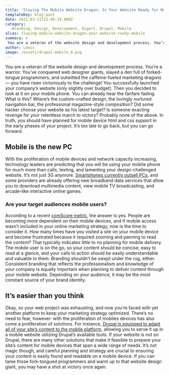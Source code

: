 ```yaml
---
title: 'Slaying The Mobile Website Dragon: Is Your Website Ready for Mobile?'
templateKey: blog-post
date: 2011-03-11T22:49:19.000Z
category: 
  -Branding, Design, Development, Digett, Drupal, Mobile
alias: slaying-mobile-website-dragon-your-website-ready-mobile
summary: > 
 You are a veteran of the website design and development process. You’re a warrior. You’ve conquered web designer giants, slayed a den full of forked-tongue programmers, and outwitted the caffeine-fueled marketing dragons — you have risen victoriously to the challenge! You successfully launched your company’s website (only slightly over budget). Then you decided to look at it on your mobile phone. You can already hear the fanfare fading.
author: Lewis
image: /assets/drupal-mobile_0.png
---
```


You are a veteran of the website design and development process. You’re a warrior. You’ve conquered web designer giants, slayed a den full of forked-tongue programmers, and outwitted the caffeine-fueled marketing dragons — you have risen victoriously to the challenge! You successfully launched your company’s website (only slightly over budget). Then you decided to look at it on your mobile phone. You can already hear the fanfare fading. What is this? Where’s the custom-crafted design, the lovingly nurtured navigation bar, the professional magazine-style composition? Did some hacker choose your website as his latest target? Is someone exacting revenge for your relentless march to victory? Probably none of the above. In truth, you should have planned for mobile device html and css support in the early phases of your project. It’s too late to go back, but you can go forward.

Mobile is the new PC
--------------------

With the proliferation of mobile devices and network capacity increasing, technology leaders are predicting that you will be using your mobile phone for much more than calls, texting, and lamenting your design-challenged website. It’s not just 3G anymore. [Smartphones currently outsell PCs](http://www.idc.com/about/viewpressrelease.jsp?containerId=prUS22689111&sectionId=null&elementId=null&pageType=SYNOPSIS), and some providers are already offering new broadband data services that allow you to download multimedia content, view mobile TV broadcasting, and arcade-like interactive online games.

### Are your target audiences mobile users?

According to a recent [comScore metric](http://googlemobileads.blogspot.com/), the answer is yes. People are becoming more dependent on their mobile devices, and if mobile access wasn’t included in your online marketing strategy, now is the time to consider it. How many times have you visited a site on your mobile device and become frustrated because it required zooming and panning to read the content? That typically indicates little to no planning for mobile delivery. The mobile user is on the go, so your content should be concise, easy to read at a glance, and your calls to action should be easily understandable and valuable to them. Branding shouldn’t be swept under the rug, either. Consistent branding that reflects the professionalism and knowledge of your company is equally important when planning to deliver content through your mobile website. Depending on your audience, it may be the most constant source of your brand identity.

It’s easier than you think
--------------------------

Okay, so your web project was exhausting, and now you’re faced with yet another platform to keep your marketing strategy optimized. There’s no need to fear, however: with the proliferation of mobiles devices has also come a proliferation of solutions. For instance, [Drupal is equipped to adapt all of your site’s content to the mobile platform](/insights/mobilize-your-drupal-site-mobile-tools), allowing you to serve it up in a mobile website utilizing Drupal’s available tools. If your website is not on Drupal, there are many other solutions that make it feasible to prepare your site’s content for mobile devices that span a wide range of needs. It’s not magic though, and careful planning and strategy are crucial to ensuring your content is easily found and readable on a mobile device. If you can tame those fork-tongued programmers and warm up to that website design giant, you may have a shot at victory once again.